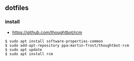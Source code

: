 ## dotfiles

### install

- https://github.com/thoughtbot/rcm

```
$ sudo apt install software-properties-common
$ sudo add-apt-repository ppa:martin-frost/thoughtbot-rcm
$ sudo apt update
$ sudo apt install rcm
```
